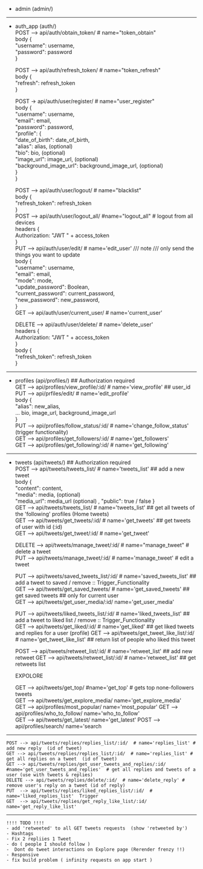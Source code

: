 - admin (admin/)

-----------------------------------------------------------------------------------  

- auth_app (auth/)  
    POST --> api/auth/obtain_token/ # name="token_obtain"  
                body {  
                    "username": username,  
                    "password": password  
                }  

    POST --> api/auth/refresh_token/ # name="token_refresh"  
            body {  
                    "refresh": refresh_token  
                }  
            

    POST -> api/auth/user/register/ # name="user_register"  
                body {  
                    "username": username,  
                    "email": email,  
                    "password": password,  
                    "profile": {  
                        "date_of_birth": date_of_birth,  
                        "alias": alias, (optional)  
                        "bio": bio, (optional)  
                        "image_url": image_url, (optional)  
                        "background_image_url": background_image_url, (optional)  
                    }  
                }  

    POST --> api/auth/user/logout/ # name="blacklist"  
                body {  
                    "refresh_token": refresh_token  
                }  
    POST --> api/auth/user/logout_all/ #name="logout_all" # logout from all devices  
                headers {  
                    Authorization: "JWT " + access_token  
                }  
    PUT --> api/auth/user/edit/   # name='edit_user'  /// note /// only send the things you want to update  
                body {  
                    "username": username,  
                    "email": email,  
                    "mode": mode,  
                    "update_password": Boolean,  
                    "current_password": current_password,  
                    "new_password": new_password,  
                }  
    GET --> api/auth/user/current_user/  # name='current_user'  
                
    DELETE --> api/auth/user/delete/ # name='delete_user'  
                headers {  
                    Authorization: "JWT " + access_token   
                }  
                body {  
                    "refresh_token": refresh_token  
                }  
  
-------------------------------------------------------------------------------------  


- profiles (api/profiles/) ## Authorization required  
    GET --> api/profiles/view_profile/:id/ # name='view_profile'  ## user_id   
    PUT --> api/prfiles/edit/             # name='edit_profile'  
            body {    
                "alias": new_alias,  
                ... bio, image_url, background_image_url  
            }  
    PUT --> api/profiles/follow_status/:id/  # name='change_follow_status'  (trigger functionality)  
    GET --> api/profiles/get_followers/:id/  # name='get_followers'  
    GET --> api/profiles/get_following/:id/  # name='get_following'  

-----------------------------------------------------------------------------------------  
- tweets (api/tweets/) ## Authorization required  
    POST --> api/tweets/tweets_list/   # name='tweets_list'  ## add a new tweet  
            body {  
                "content": content,  
                "media": media, (optional)  
                "media_url": media_url (optional)  ,
                "public": true / false
            }  
    GET  --> api/tweets/tweets_list/  # name='tweets_list' ## get all tweets of the 'following' profiles (Home tweets)  
    GET  --> api/tweets/get_tweets/:id/ # name='get_tweets'  ## get tweets of user with id (:id)  
    GET  --> api/tweets/get_tweet/:id/ # name='get_tweet'

    DELETE --> api/tweets/manage_tweet/:id/  # name="manage_tweet" # delete a tweet  
    PUT  --> api/tweets/manage_tweet/:id/  # name='manage_tweet' # edit a tweet  
  
    PUT  --> api/tweets/saved_tweets_list/:id/ # name='saved_tweets_list' ## add a tweet to saved / remove :: Trigger_Functionality  
    GET  --> api/tweets/get_saved_tweets/ # name='get_saved_tweets'  ## get saved tweets ## only for current user  
    GET  --> api/tweets/get_user_media/:id/ name='get_user_media' 

    PUT  --> api/tweets/liked_tweets_list/:id/ # name='liked_tweets_list' ## add a tweet to liked list / remove :: Trigger_Functionality  
    GET  --> api/tweets/get_liked/:id/ # name='get_liked'  ## get liked tweets and replies for a user (profile)
    GET  --> api/tweets/get_tweet_like_list/:id/  # name='get_tweet_like_list'  ## return list of people who liked this tweet 

    POST --> api/tweets/retweet_list/:id/   # name='retweet_list'  ## add new retweet
    GET  --> api/tweets/retweet_list/:id/   # name='retweet_list'    ## get retweets list

     EXPOLORE

     GET --> api/tweets/get_top/   #name='get_top'    # gets top none-followers tweets  
     GET --> api/tweets/get_explore_media/ name='get_explore_media'   
     GET  --> api/profiles/most_popular/  name='most_popular'
     GET  --> api/profiles/who_to_follow/  name='who_to_follow'  
     GET  --> api/tweets/get_latest/ name='get_latest'
     POST --> api/profiles/search/  name='search

------------------------------------------  
  
    POST --> api/tweets/replies/replies_list/:id/  # name='replies_list' # add new reply  (id of tweet)  
    GET --> api/tweets/replies/replies_list/:id/  # name='replies_list' # get all replies on a tweet  (id of tweet)  
    GET --> api/tweets/replies/get_user_tweets_and_replies/:id/  #name='get_user_tweets_and_replies'  # get all replies and tweets of a user (use with tweets & replies)
    DELETE --> api/tweets/replies/delete/:id/  # name='delete_reply' # remove user's reply on a tweet (id of reply)  
    PUT  --> api/tweets/replies/liked_replies_list/:id/  # name='liked_replies_list'  Trigger  
    GET  --> api/tweets/replies/get_reply_like_list/:id/  name='get_reply_like_list'  

------------------------------------------  

    !!!! TODO !!!!  
    - add 'retweeted' to all GET tweets requests  (show 'retweeted by')  
    - Hashtags 
    - Fix 2 repliies 1 Tweet  
    - do ( people I should follow )  
    -  Dont do tweet interactions on Explore page (Rerender frenzy !!)  
    - Responsive  
    - fix build problem ( infinity requests on app start )
